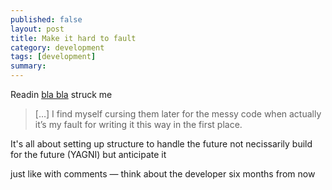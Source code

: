 ```yaml
---
published: false
layout: post
title: Make it hard to fault
category: development
tags: [development]
summary: 
---
```

Readin [bla bla](http://floatleft.com/notebook/backbone-has-made-me-a-better-programmer) struck me

>[…] I find myself cursing them later for the messy code when actually it’s my fault for writing it this way in the first place.

It's all about setting up structure to handle the future
not necissarily build for the future (YAGNI) but anticipate it

just like with comments — think about the developer six months from now
